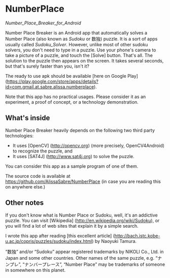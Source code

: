 NumberPlace
===========

_Number_Place_Breaker_for_Android_

Number Place Breaker is an Android app that automatically solves a Number Place (also known as _Sudoku_ or 数独) puzzle.  It is a sort of apps usually called _Sudoku_Solver_.  However, unlike most of other sudoku solvers, you don't need to type in a puzzle.  Use your phone's camera to take a picture of a puzzle, and touch the [Solve] button.  That's all.  The solution to the puzzle then appears on the screen.  It takes several seconds, but that's surely faster than you, isn't it?

The ready to use apk should be available [here on Google Play] (https://play.google.com/store/apps/details?id=com.gmail.at.sabre.alissa.numberplace).

Note that this app has no practical usages.  Please consider it as an experiment, a proof of concept, or a technology demonstration.

What's inside
-------------

Number Place Breaker heavily depends on the following two third party technologies:

* It uses [OpenCV] (http://opencv.org) (more precisely, OpenCV4Android) to recognize the puzzle, and
* It uses [SAT4J] (http://www.sat4j.org) to solve the puzzle.

You can consider this app as a sample program of one of them.

The source code is available at https://github.com/AlissaSabre/NumberPlace (in case you are reading this on anywhere else.)

Other notes
-----------

If you don't know what is Number Place or Sudoku, well, it's an addictive puzzle. You can visit [Wikipedia] (http://en.wikipedia.org/wiki/Sudoku), or you will find a lot of web sites that explain it by a simple search.

I wrote this app after reading [this excellent article] (http://bach.istc.kobe-u.ac.jp/copris/puzzles/sudoku/index.html) by Naoyuki Tamura.

“数独” and/or “Sudoku” appear registered trademarks by NIKOLI Co., Ltd. in Japan and some other countries. Other names of the same puzzle, e.g. “ナンプレ”, “ナンバープレース”, “Number Place” may be trademarks of someone in somewhere on this planet.
